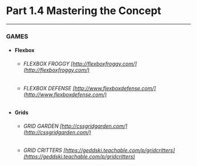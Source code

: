 # Part 1.4 Mastering the Concept

---

### GAMES

* #### **Flexbox**

  * ###### _FLEXBOX FROGGY_   [http://flexboxfroggy.com/](http://flexboxfroggy.com/)
  * ###### _FLEXBOX DEFENSE_ [http://www.flexboxdefense.com/](http://www.flexboxdefense.com/)

* #### **Grids**

  * ###### _GRID GARDEN_    [http://cssgridgarden.com/](http://cssgridgarden.com/)
  * ###### _GRID CRITTERS_  [https://geddski.teachable.com/p/gridcritters](https://geddski.teachable.com/p/gridcritters)



